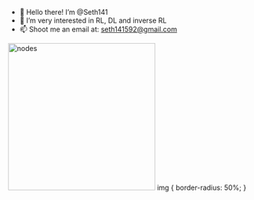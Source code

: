 - 👋 Hello there! I’m @Seth141
- 👀 I’m very interested in RL, DL and inverse RL
- 📫 Shoot me an email at: seth141592@gmail.com
<img src="1.gif" alt="nodes" width="300" height="300"/>
img {
  border-radius: 50%;
}



<!---
Seth141/Seth141 is a ✨ special ✨ repository because its `README.md` (this file) appears on your GitHub profile.
You can click the Preview link to take a look at your changes.
--->
